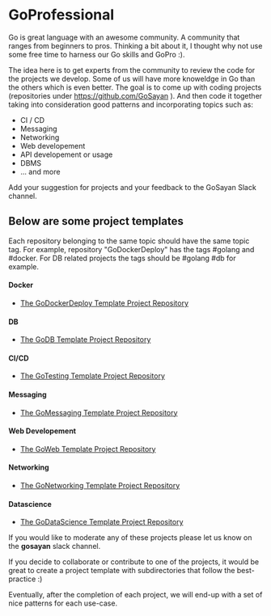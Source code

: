 # GoProfessional

Go is great language with an awesome community. A community that ranges from beginners to pros. Thinking a bit about it, I thought why not use some free time to harness our Go skills and GoPro :).

The idea here is to get experts from the community to review the code for the projects we develop. Some of us will have more knoweldge in Go than the others which is even better. The goal is to come up with coding projects (repositories under https://github.com/GoSayan ). And then code it together taking into consideration good patterns and incorporating topics such as:
- CI / CD
- Messaging
- Networking
- Web developement
- API developement or usage
- DBMS
- ... and more

Add your suggestion for projects and your feedback to the GoSayan Slack channel. 


## Below are some project templates 
Each repository belonging to the same topic should have the same topic tag. For example, repository "GoDockerDeploy" has the tags #golang and #docker. For DB related projects the tags should be #golang #db for example. 

#### Docker
- [The GoDockerDeploy Template Project Repository](https://github.com/GoSayan/GoDockerDeploy)

#### DB 
- [The GoDB Template Project Repository](https://github.com/GoSayan/GoDB)

#### CI/CD
- [The GoTesting Template Project Repository](https://github.com/GoSayan/GoTesting)

#### Messaging
- [The GoMessaging Template Project Repository](https://github.com/GoSayan/GoMessaging)

#### Web Developement  
- [The GoWeb Template Project Repository](https://github.com/GoSayan/GoWeb)

#### Networking 
- [The GoNetworking Template Project Repository](https://github.com/GoSayan/GoNetworking)

#### Datascience
- [The GoDataScience Template Project Repository](https://github.com/GoSayan/GoDataScience)



If you would like to moderate any of these projects please let us know on the **gosayan** slack channel. 

If you decide to collaborate or contribute to one of the projects, it would be great to create a project template with subdirectories that follow the best-practice :) 

Eventually, after the completion of each project, we will end-up with a set of nice patterns for each use-case. 
